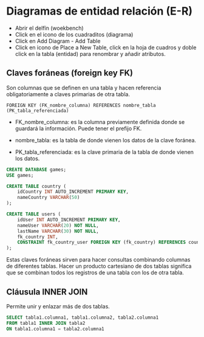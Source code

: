 # Diagramas de entidad relación (E-R)

- Abrir el delfín (woekbench)
- Click en el icono de los cuadraditos (diagrama)
- Click en Add Diagram - Add Table
- Click en icono de Place a New Table, click en la hoja de cuadros y doble click en la tabla (entidad) para renombrar y añadir atributos.

## Claves foráneas (foreign key FK)

Son columnas que se definen en una tabla y hacen referencia obligatoriamente a claves primarias de otra tabla.

`FOREIGN KEY (FK_nombre_columna) REFERENCES nombre_tabla (PK_tabla_referenciada)`

- FK_nombre_columna: es la columna previamente definida donde se guardará la información. Puede tener el prefijo FK.

- nombre_tabla: es la tabla de donde vienen los datos de la clave foránea.

- PK_tabla_referenciada: es la clave primaria de la tabla de donde vienen los datos.

```sql
CREATE DATABASE games;
USE games;

CREATE TABLE country (
	idCountry INT AUTO_INCREMENT PRIMARY KEY,
    nameCountry VARCHAR(50)
);

CREATE TABLE users (
	idUser INT AUTO_INCREMENT PRIMARY KEY,
    nameUser VARCHAR(20) NOT NULL,
    lastName VARCHAR(30) NOT NULL,
    fk_country INT,
    CONSTRAINT fk_country_user FOREIGN KEY (fk_country) REFERENCES country(idCountry)
);
```

Estas claves foráneas sirven para hacer consultas combinando columnas de diferentes tablas.
Hacer un producto cartesiano de dos tablas significa que se combinan todos los registros de una tabla con los de otra tabla.

## Cláusula INNER JOIN

Permite unir y enlazar más de dos tablas.

```sql
SELECT tabla1.columna1, tabla1.columna2, tabla2.columna1
FROM tabla1 INNER JOIN tabla2
ON tabla1.columna1 = tabla2.columna1
```
